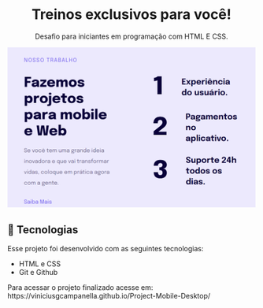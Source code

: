 <h1 align="center"> Treinos exclusivos
para você! </h1>

<p align="center">
Desafio para iniciantes em programação com HTML E CSS.<br/>


<p align="center">
  <img alt="projeto-explorer-basico" src="./img/Screenshot_04.png">
</p>

## 🚀 Tecnologias

Esse projeto foi desenvolvido com as seguintes tecnologias:

- HTML e CSS
- Git e Github

<p> Para acessar o projeto finalizado acesse em: https://viniciusgcampanella.github.io/Project-Mobile-Desktop/ </p>